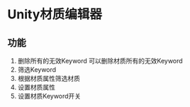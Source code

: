 # Unity材质编辑器

## 功能
1. 删除所有的无效Keyword 可以删除材质所有的无效Keyword
2. 筛选Keyword
3. 根据材质属性筛选材质
4. 设置材质属性
5. 设置材质Keyword开关